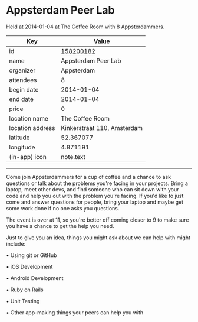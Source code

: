 # Appsterdam Peer Lab
Held at 2014-01-04 at The Coffee Room with 8 Appsterdammers.
        
|Key|Value
|---|---|
|id|[158200182](https://www.meetup.com/appsterdam/events/158200182/)|
|name|Appsterdam Peer Lab|
|organizer|Appsterdam|
|attendees|8|
|begin date|2014-01-04|
|end date|2014-01-04|
|price|0|
|location name|The Coffee Room|
|location address|Kinkerstraat 110, Amsterdam|
|latitude|52.367077|
|longitude|4.871191|
|(in-app) icon|note.text|

---

Come join Appsterdammers for a cup of coffee and a chance to ask questions or talk about the problems you're facing in your projects. Bring a laptop, meet other devs, and find someone who can sit down with your code and help you out with the problem you're facing. If you'd like to just come and answer questions for people, bring your laptop and maybe get some work done if no one asks you questions.

The event is over at 11, so you're better off coming closer to 9 to make sure you have a chance to get the help you need.

Just to give you an idea, things you might ask about we can help with might include:

• Using git or GitHub

• iOS Development

• Android Development

• Ruby on Rails

• Unit Testing

• Other app-making things your peers can help you with


